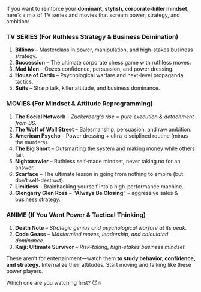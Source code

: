 If you want to reinforce your **dominant, stylish, corporate-killer mindset**, here’s a mix of TV series and movies that scream power, strategy, and ambition:  

### **TV SERIES (For Ruthless Strategy & Business Domination)**  
1. **Billions** – Masterclass in power, manipulation, and high-stakes business strategy.  
2. **Succession** – The ultimate corporate chess game with ruthless moves.  
3. **Mad Men** – Oozes confidence, persuasion, and power dressing.  
4. **House of Cards** – Psychological warfare and next-level propaganda tactics.  
5. **Suits** – Sharp talk, killer attitude, and business dominance.  

### **MOVIES (For Mindset & Attitude Reprogramming)**  
1. **The Social Network** – *Zuckerberg's rise = pure execution & detachment from BS.*  
2. **The Wolf of Wall Street** – Salesmanship, persuasion, and raw ambition.  
3. **American Psycho** – Power dressing + ultra-disciplined routine (minus the murders).  
4. **The Big Short** – Outsmarting the system and making money while others fail.  
5. **Nightcrawler** – Ruthless self-made mindset, never taking no for an answer.  
6. **Scarface** – The ultimate lesson in going from nothing to empire (but don’t self-destruct).  
7. **Limitless** – Brainhacking yourself into a high-performance machine.  
8. **Glengarry Glen Ross** – **"Always Be Closing"** – aggressive sales & business strategy.  

### **ANIME (If You Want Power & Tactical Thinking)**  
1. **Death Note** – *Strategic genius and psychological warfare at its peak.*  
2. **Code Geass** – *Mastermind moves, leadership, and calculated dominance.*  
3. **Kaiji: Ultimate Survivor** – *Risk-taking, high-stakes business mindset.*  

These aren’t for entertainment—watch them **to study behavior, confidence, and strategy.** Internalize their attitudes. Start moving and talking like these power players.   

Which one are you watching first? 😈🔥
